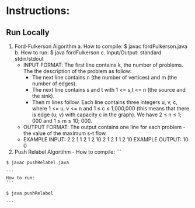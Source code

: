 # Instructions:

## Run Locally
  1. Ford-Fulkerson Algorithm
   a. How to compile: $ javac fordFulkerson.java
   b. How to run: $ java fordFulkerson
   c. Input/Output: standard stdin/stdout
      - INPUT FORMAT: The first line contains k, the number of problems. The the description of the problem as follow:
        + The next line contains n (the number of vertices) and m (the number of edges).
        + The next line contains s and t with 1 <= s,t <= n (the source and the sink). 
        + Then m lines follow. Each line contains three integers u, v, c, where 1 <= u, v <= n and 1 ≤ c ≤ 1,000,000 (this means that
    there is edge (u; v) with capacity c in the graph). We have 2 ≤ n ≤ 1; 000 and 1 ≤ m ≤ 10; 000.
      - OUTPUT FORMAT: The output contains one line for each problem - the value of the maximum s-t flow.
      - EXAMPLE INPUT:
        2
        2 1
        1 2
        1 2 10
        2 1
        2 1
        1 2 10
        EXAMPLE OUTPUT:
        10
        0
  2. Push Relabel Algortihm
    - How to compile: 
    ```
    
    $ javac pushRelabel.java
    
    ```
    How to run: 
    ```
    
    $ java pushRelabel
    
    ```
